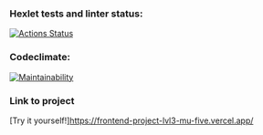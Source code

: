 ### Hexlet tests and linter status:
[![Actions Status](https://github.com/usernamenumb1/frontend-project-lvl3/workflows/hexlet-check/badge.svg)](https://github.com/usernamenumb1/frontend-project-lvl3/actions)
### Codeclimate:
[![Maintainability](https://api.codeclimate.com/v1/badges/e7f7e8c51411bfd7516d/maintainability)](https://codeclimate.com/github/usernamenumb1/frontend-project-lvl3/maintainability)

### Link to project
[Try it yourself!]https://frontend-project-lvl3-mu-five.vercel.app/